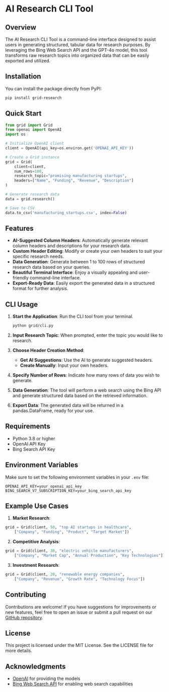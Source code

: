 # AI Research CLI Tool

## Overview

The AI Research CLI Tool is a command-line interface designed to assist users in generating structured, tabular data for research purposes. By leveraging the Bing Web Search API and the GPT-4o model, this tool transforms raw research topics into organized data that can be easily exported and utilized.

## Installation

You can install the package directly from PyPI:
```bash
pip install grid-research
```

## Quick Start

```python
from grid import Grid
from openai import OpenAI
import os

# Initialize OpenAI client
client = OpenAI(api_key=os.environ.get('OPENAI_API_KEY'))

# Create a Grid instance
grid = Grid(
    client=client,
    num_rows=100,
    research_topic="promising manufacturing startups",
    headers=["Name", "Funding", "Revenue", "Description"]
)

# Generate research data
data = grid.research()

# Save to CSV
data.to_csv('manufacturing_startups.csv', index=False)
```

## Features

- **AI-Suggested Column Headers**: Automatically generate relevant column headers and descriptions for your research data.
- **Custom Header Editing**: Modify or create your own headers to suit your specific research needs.
- **Data Generation**: Generate between 1 to 100 rows of structured research data based on your queries.
- **Beautiful Terminal Interface**: Enjoy a visually appealing and user-friendly command-line interface.
- **Export-Ready Data**: Easily export the generated data in a structured format for further analysis.

## CLI Usage

1. **Start the Application**: Run the CLI tool from your terminal.
   ```bash
   python grid/cli.py
   ```

2. **Input Research Topic**: When prompted, enter the topic you would like to research.

3. **Choose Header Creation Method**:
   - **Get AI Suggestions**: Use the AI to generate suggested headers.
   - **Create Manually**: Input your own headers.

4. **Specify Number of Rows**: Indicate how many rows of data you wish to generate.

5. **Data Generation**: The tool will perform a web search using the Bing API and generate structured data based on the retrieved information.

6. **Export Data**: The generated data will be returned in a pandas.DataFrame, ready for your use.

## Requirements

- Python 3.8 or higher
- OpenAI API Key
- Bing Search API Key

## Environment Variables

Make sure to set the following environment variables in your `.env` file:

```
OPENAI_API_KEY=your_openai_api_key
BING_SEARCH_V7_SUBSCRIPTION_KEY=your_bing_search_api_key
```

## Example Use Cases

1. **Market Research**:
```python
grid = Grid(client, 50, "top AI startups in healthcare", 
    ["Company", "Funding", "Product", "Target Market"])
```

2. **Competitive Analysis**:
```python
grid = Grid(client, 30, "electric vehicle manufacturers", 
    ["Company", "Market Cap", "Annual Production", "Key Technologies"])
```

3. **Investment Research**:
```python
grid = Grid(client, 20, "renewable energy companies", 
    ["Company", "Revenue", "Growth Rate", "Technology Focus"])
```

## Contributing

Contributions are welcome! If you have suggestions for improvements or new features, feel free to open an issue or submit a pull request on our [GitHub repository](https://github.com/bobcoi03/grid).

## License

This project is licensed under the MIT License. See the LICENSE file for more details.

## Acknowledgments

- [OpenAI](https://openai.com) for providing the models
- [Bing Web Search API](https://www.microsoft.com/en-us/bing/apis/bing-search-api-v7) for enabling web search capabilities